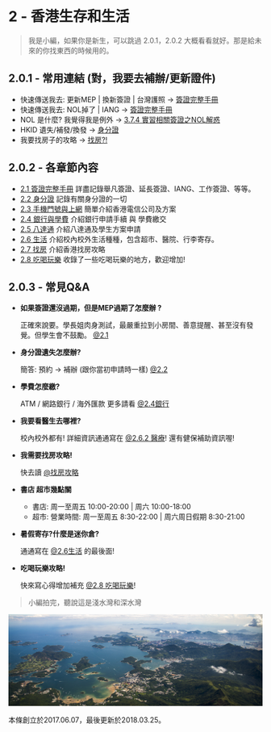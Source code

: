 # 2 - 香港生存和生活

> 我是小編，如果你是新生，可以跳過 2.0.1，2.0.2 大概看看就好。那是給未來的你找東西的時候用的。

## 2.0.1 - 常用連結 \(對，我要去補辦/更新證件\)

* 快速傳送我去: 更新MEP \| 換新簽證 \| 台灣護照 → [簽證完整手冊](21-qian-zheng-wan-zheng-shou-ce.md)
* 快速傳送我去: NOL掉了 \| IANG → [簽證完整手冊](21-qian-zheng-wan-zheng-shou-ce.md)
* NOL 是什麼? 我覺得我是例外 →  [3.7.4 實習相關簽證之NOL解惑](../xue-xiao-sheng-cun-yu-sheng-huo/3-7-shi-xi-jing-yan-tan.md)
* HKID 遺失/補發/換發 → [身分證](22-shen-fen-zheng.md)
* 我要找房子的攻略 → [找房?!](25-sheng-huo.md)

## **2.0.2 - 各章節內容**

* [2.1 簽證完整手冊](21-qian-zheng-wan-zheng-shou-ce.md) 詳盡記錄舉凡簽證、延長簽證、IANG、工作簽證、等等。
* [2.2 身分證](22-shen-fen-zheng.md) 記錄有關身分證的一切
* [2.3 手機門號與上網](2-3-shou-ji-men-hao-yu-shang-wang.md) 簡單介紹香港電信公司及方案
* [2.4 銀行與學費](2-4-yin-xing-and-ba-da-tong.md) 介紹銀行申請手續 與 學費繳交
* [2.5 八達通](25.md) 介紹八達通及學生方案申請
* [2.6 生活](25-sheng-huo.md) 介紹校內校外生活種種，包含超市、醫院、行李寄存。
* [2.7 找房](2-5-zhao-623f3f21.md) 介紹香港找房攻略
* [2.8 吃喝玩樂](2-6-chi-he-wan-le.md) 收錄了一些吃喝玩樂的地方，歡迎增加!

## **2.0.3 - 常見Q&A**

* **如果簽證還沒過期，但是MEP過期了怎麼辦 ?**

  正確來說要。學長姐肉身測試，最嚴重拉到小房間、善意提醒、甚至沒有發覺。但學生會不鼓勵。 [@2.1](21-qian-zheng-wan-zheng-shou-ce.md)

* **身分證遺失怎麼辦?**

  簡答: 預約 -&gt; 補辦 \(跟你當初申請時一樣\) [@2.2](22-shen-fen-zheng.md)

* **學費怎麼繳?**

  ATM / 網路銀行 / 海外匯款 更多請看 [@2.4銀行](2-4-yin-xing-and-ba-da-tong.md)

* **我要看醫生去哪裡?**

  校內校外都有! 詳細資訊通通寫在 [@2.6.2 醫療](25-sheng-huo.md)! 還有健保補助資訊喔!

* **我需要找房攻略!**

  快去讀 [@找房攻略](2-5-zhao-623f3f21.md)

* **書店 超市幾點關**
  * 書店: 周一至周五 10:00-20:00 \| 周六 10:00-18:00
  * 超市: 營業時間: 周一至周五 8:30-22:00 \| 周六周日假期 8:30-21:00
* **暑假寄存?什麼是迷你倉?**

  通通寫在 [@2.6生活](25-sheng-huo.md) 的最後面!

* **吃喝玩樂攻略!**

  快來寫心得增加補充 [@2.8 吃喝玩樂](2-6-chi-he-wan-le.md)!

> 小編拍完，聽說這是淺水灣和深水灣

![](../.gitbook/assets/hk.jpg)

本條創立於2017.06.07，最後更新於2018.03.25。

